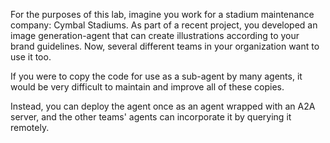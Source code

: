For the purposes of this lab, imagine you work for a stadium maintenance company: Cymbal Stadiums. As part of a recent project, you developed an image generation-agent that can create illustrations according to your brand guidelines. Now, several different teams in your organization want to use it too.

If you were to copy the code for use as a sub-agent by many agents, it would be very difficult to maintain and improve all of these copies.

Instead, you can deploy the agent once as an agent wrapped with an A2A server, and the other teams' agents can incorporate it by querying it remotely.